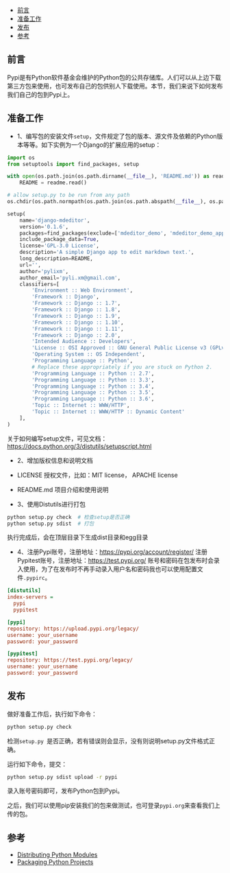 <!-- TOC -->

- [前言](#前言)
- [准备工作](#准备工作)
- [发布](#发布)
- [参考](#参考)

<!-- /TOC -->
## 前言

Pypi是有Python软件基金会维护的Python包的公共存储库。人们可以从上边下载第三方包来使用，也可发布自己的包供别人下载使用。本节，我们来说下如何发布我们自己的包到Pypi上。

## 准备工作

- 1、编写包的安装文件`setup`，文件规定了包的版本、源文件及依赖的Python版本等等。如下实例为一个Django的扩展应用的setup：

```python
import os
from setuptools import find_packages, setup

with open(os.path.join(os.path.dirname(__file__), 'README.md')) as readme:
    README = readme.read()

# allow setup.py to be run from any path
os.chdir(os.path.normpath(os.path.join(os.path.abspath(__file__), os.pardir)))

setup(
    name='django-mdeditor',
    version='0.1.6',
    packages=find_packages(exclude=['mdeditor_demo', 'mdeditor_demo_app.*', 'mdeditor_demo_app']),
    include_package_data=True,
    license='GPL-3.0 License',
    description='A simple Django app to edit markdown text.',
    long_description=README,
    url='',
    author='pylixm',
    author_email='pyli.xm@gmail.com',
    classifiers=[
        'Environment :: Web Environment',
        'Framework :: Django',
        'Framework :: Django :: 1.7',
        'Framework :: Django :: 1.8',
        'Framework :: Django :: 1.9',
        'Framework :: Django :: 1.10',
        'Framework :: Django :: 1.11',
        'Framework :: Django :: 2.0',
        'Intended Audience :: Developers',
        'License :: OSI Approved :: GNU General Public License v3 (GPLv3)',
        'Operating System :: OS Independent',
        'Programming Language :: Python',
        # Replace these appropriately if you are stuck on Python 2.
        'Programming Language :: Python :: 2.7',
        'Programming Language :: Python :: 3.3',
        'Programming Language :: Python :: 3.4',
        'Programming Language :: Python :: 3.5',
        'Programming Language :: Python :: 3.6',
        'Topic :: Internet :: WWW/HTTP',
        'Topic :: Internet :: WWW/HTTP :: Dynamic Content'
    ],
)

```

关于如何编写setup文件，可见文档：https://docs.python.org/3/distutils/setupscript.html

- 2、增加版权信息和说明文档

- LICENSE 授权文件，比如：MIT license， APACHE license
- README.md 项目介绍和使用说明

- 3、使用Distutils进行打包

```python
python setup.py check  # 检查setup是否正确
python setup.py sdist  # 打包

```

执行完成后，会在顶层目录下生成dist目录和egg目录

- 4、注册Pypi账号，注册地址：https://pypi.org/account/register/
注册Pypitest账号，注册地址：https://test.pypi.org/
账号和密码在包发布时会录入使用，为了在发布时不再手动录入用户名和密码我也可以使用配置文件`.pypirc`。

```ini
[distutils]
index-servers =
  pypi
  pypitest

[pypi]
repository: https://upload.pypi.org/legacy/
username: your_username
password: your_password

[pypitest]
repository: https://test.pypi.org/legacy/
username: your_username
password: your_password
```


## 发布

做好准备工作后，执行如下命令：

```bash
python setup.py check
```
检测`setup.py `是否正确，若有错误则会显示，没有则说明setup.py文件格式正确。

运行如下命令，提交：

```bash
python setup.py sdist upload -r pypi
```
录入账号密码即可，发布Python包到Pypi。

之后，我们可以使用pip安装我们的包来做测试，也可登录`pypi.org`来查看我们上传的包。

## 参考

- [Distributing Python Modules](https://docs.python.org/3/distutils/index.html)
- [Packaging Python Projects](https://packaging.python.org/tutorials/packaging-projects/#uploading-your-project-to-pypi)